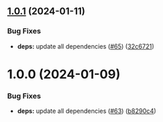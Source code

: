 ## [1.0.1](https://github.com/yacosta738/lyra/compare/v1.0.0...v1.0.1) (2024-01-11)


### Bug Fixes

* **deps:** update all dependencies ([#65](https://github.com/yacosta738/lyra/issues/65)) ([32c6721](https://github.com/yacosta738/lyra/commit/32c6721db28dd0411c9b620105867d3ce8bcfd0c))

# 1.0.0 (2024-01-09)


### Bug Fixes

* **deps:** update all dependencies ([#63](https://github.com/yacosta738/lyra/issues/63)) ([b8290c4](https://github.com/yacosta738/lyra/commit/b8290c4f6e948eeb207dc9f011857a59a944da78))
